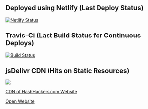 ## Deployed using Netlify (Last Deploy Status)

[![Netlify Status](https://api.netlify.com/api/v1/badges/1fc3addf-66b7-48f2-abe5-2563792ba7af/deploy-status)](https://app.netlify.com/sites/hashhackers/deploys)

## Travis-Ci (Last Build Status for Continuous Deploys)

[![Build Status](https://travis-ci.com/ParveenBhadooOfficial/hashhackers.com.svg?token=ksu2R6XSQHDR7U3SP6Di&branch=master)](https://travis-ci.com/ParveenBhadooOfficial/hashhackers.com)

## jsDelivr CDN (Hits on Static Resources)

[![](https://data.jsdelivr.com/v1/package/gh/ParveenBhadooOfficial/hashhackers.com/badge)](https://www.jsdelivr.com/package/gh/ParveenBhadooOfficial/hashhackers.com)

[CDN of HashHackers.com Website](https://www.jsdelivr.com/package/gh/ParveenBhadooOfficial/hashhackers.com)

[Open Website](https://www.hashhackers.com)
